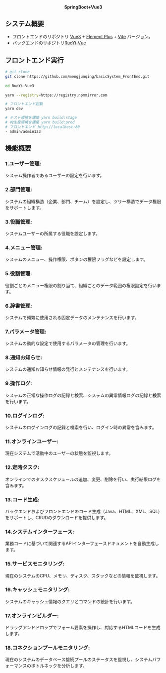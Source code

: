  
<h4 align="center"> SpringBoot+Vue3 </h4>
 

## システム概要

* フロントエンドのリポジトリ [Vue3](https://v3.cn.vuejs.org) + [Element Plus](https://element-plus.org/zh-CN) + [Vite](https://cn.vitejs.dev) バージョン。
* バックエンドのリポジトリ[RuoYi-Vue](https://gitee.com/y_project/RuoYi-Vue) 



## フロントエンド実行

```bash
# git clone
git clone https://github.com/mengjunqing/basicSystem_FrontEnd.git
 
cd RuoYi-Vue3
 
yarn --registry=https://registry.npmmirror.com

# フロントエンド起動
yarn dev

# テスト環境を構築 yarn build:stage
# 构生産環境を構築 yarn build:prod
# フロントエンド http://localhost:80
- admin/admin123  
```



## 機能概要
### 1.ユーザー管理: 
システム操作者であるユーザーの設定を行います。

### 2.部門管理: 
システムの組織構造（企業、部門、チーム）を設定し、ツリー構造でデータ権限をサポートします。

### 3.役職管理: 
システムユーザーの所属する役職を設定します。

### 4.メニュー管理: 
システムのメニュー、操作権限、ボタンの権限フラグなどを設定します。

### 5.役割管理: 
役割ごとのメニュー権限の割り当て、組織ごとのデータ範囲の権限設定を行います。

### 6.辞書管理: 
システムで頻繁に使用される固定データのメンテナンスを行います。

### 7.パラメータ管理: 
システムの動的な設定で使用するパラメータの管理を行います。

### 8.通知お知らせ: 
システムの通知お知らせ情報の発行とメンテナンスを行います。
### 9.操作ログ: 
システムの正常な操作ログの記録と検索、システムの異常情報ログの記録と検索を行います。

### 10.ログインログ: 
システムのログインログの記録と検索を行い、ログイン時の異常を含みます。

### 11.オンラインユーザー: 
現在システムで活動中のユーザーの状態を監視します。

### 12.定時タスク: 
オンラインでのタスクスケジュールの追加、変更、削除を行い、実行結果ログを含みます。

### 13.コード生成: 
バックエンドおよびフロントエンドのコード生成（Java、HTML、XML、SQL）をサポートし、CRUDのダウンロードを提供します。

### 14.システムインターフェース: 
業務コードに基づいて関連するAPIインターフェースドキュメントを自動生成します。

### 15.サービスモニタリング: 
現在のシステムのCPU、メモリ、ディスク、スタックなどの情報を監視します。

### 16.キャッシュモニタリング: 
システムのキャッシュ情報のクエリとコマンドの統計を行います。

### 17.オンラインビルダー: 
ドラッグアンドドロップでフォーム要素を操作し、対応するHTMLコードを生成します。

### 18.コネクションプールモニタリング: 
現在のシステムのデータベース接続プールのステータスを監視し、システムパフォーマンスのボトルネックを分析します。
